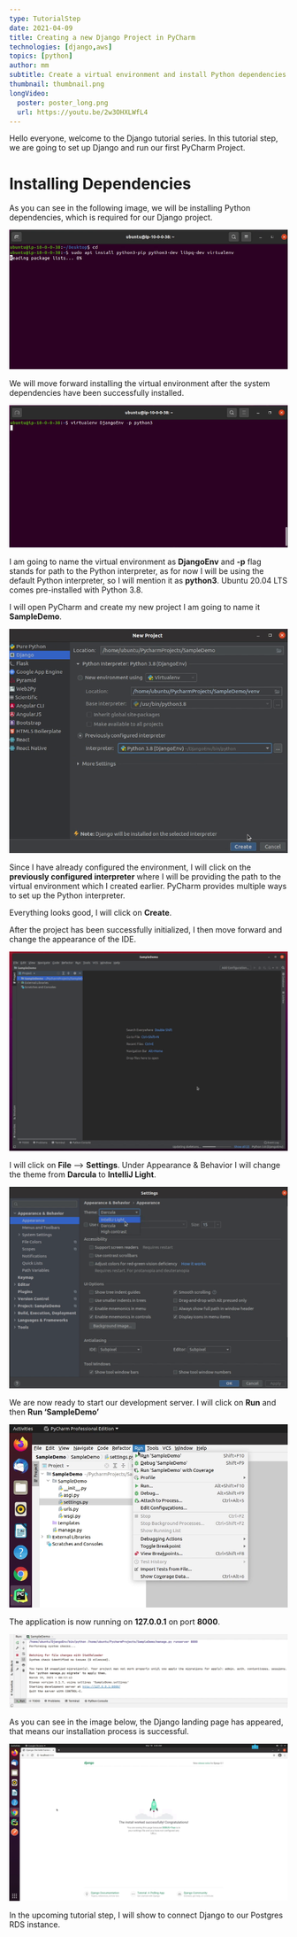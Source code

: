 ```yaml
---
type: TutorialStep
date: 2021-04-09
title: Creating a new Django Project in PyCharm
technologies: [django,aws]
topics: [python]
author: mm
subtitle: Create a virtual environment and install Python dependencies.
thumbnail: thumbnail.png
longVideo:
  poster: poster_long.png
  url: https://youtu.be/2w3OHXLWfL4
---
```


Hello everyone, welcome to the Django tutorial series. 
In this tutorial step, we are going to set up Django and run
our first PyCharm Project.


# Installing Dependencies

As you can see in the following image, we will be installing Python dependencies,
which is required for our Django project.

![python_dependencies](steps/step1.png)


We will move forward installing the virtual environment after the system 
dependencies have been successfully installed. 

![python_dependencies_2](steps/step2.png)

I am going to name the virtual environment as **DjangoEnv** and **-p** flag
stands for path to the Python interpreter, as for now I will be using the
default Python interpreter, so I will mention it as **python3**. Ubuntu 20.04 LTS
comes pre-installed with Python 3.8.


I will open PyCharm and create my new project I am going to name it **SampleDemo**.

![python_dependencies_3](steps/step3.png)

Since I have already configured the environment, I will click on the
**previously configured interpreter** where I will be providing the path to
the virtual environment which I created earlier. PyCharm provides multiple 
ways to set up the Python interpreter.

Everything looks good, I will click on **Create**.


After the project has been successfully initialized, I then move forward
and change the appearance of the IDE.

![pycharm_django_project_1](steps/step4.png)


I will click on **File** --> **Settings**. Under Appearance & Behavior I will
change the theme from **Darcula** to **IntelliJ Light**.

![pycharm_django_project_2](steps/step5.png)

We are now ready to start our development server. I will click on **Run** 
and then **Run ‘SampleDemo’**

![pycharm_django_project_3](steps/step6.png)

The application is now running on **127.0.0.1** on port **8000**.

![pycharm_django_project_4](steps/step7.png)


As you can see in the image below, the Django landing page has appeared, that means
our installation process is successful.

![pycharm_django_project_5](steps/step8.png)


In the upcoming tutorial step, I will show to connect Django to our Postgres RDS instance.

